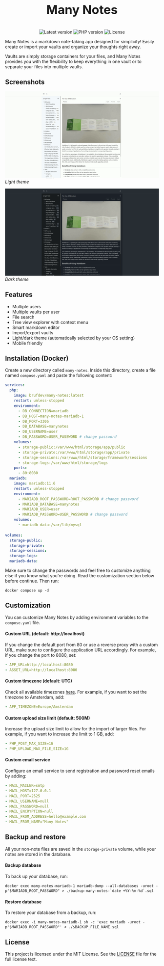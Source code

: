 <p align="center" style="font-size: 2.5rem; font-weight: bold;">
    Many Notes
</p>

<p align="center">
    <img alt="Latest version" src="https://img.shields.io/github/v/release/brufdev/many-notes?label=version" />
    <img alt="PHP version" src="https://img.shields.io/badge/PHP-8.4-777BB4?logo=php" />
    <img alt="License" src="https://img.shields.io/github/license/brufdev/many-notes" />
</p>

Many Notes is a markdown note-taking app designed for simplicity! Easily create or import your vaults and organize your thoughts right away.

Vaults are simply storage containers for your files, and Many Notes provides you with the flexibility to keep everything in one vault or to separate your files into multiple vaults.

## Screenshots

![Screenshot](.github/screenshots/theme-light.gif?raw=true)
*Light theme*

![Screenshot](.github/screenshots/theme-dark.gif?raw=true)
*Dark theme*

## Features

- Multiple users
- Multiple vaults per user
- File search
- Tree view explorer with context menu
- Smart markdown editor
- Import/export vaults
- Light/dark theme (automatically selected by your OS setting)
- Mobile friendly

## Installation (Docker)

Create a new directory called `many-notes`. Inside this directory, create a file named `compose.yaml` and paste the following content:

```yaml
services:
  php:
    image: brufdev/many-notes:latest
    restart: unless-stopped
    environment:
      - DB_CONNECTION=mariadb
      - DB_HOST=many-notes-mariadb-1
      - DB_PORT=3306
      - DB_DATABASE=manynotes
      - DB_USERNAME=user
      - DB_PASSWORD=USER_PASSWORD # change password
    volumes:
      - storage-public:/var/www/html/storage/app/public
      - storage-private:/var/www/html/storage/app/private
      - storage-sessions:/var/www/html/storage/framework/sessions
      - storage-logs:/var/www/html/storage/logs
    ports:
      - 80:8080
  mariadb:
    image: mariadb:11.6
    restart: unless-stopped
    environment:
      - MARIADB_ROOT_PASSWORD=ROOT_PASSWORD # change password
      - MARIADB_DATABASE=manynotes
      - MARIADB_USER=user
      - MARIADB_PASSWORD=USER_PASSWORD # change password
    volumes:
      - mariadb-data:/var/lib/mysql

volumes:
  storage-public:
  storage-private:
  storage-sessions:
  storage-logs:
  mariadb-data:
```

Make sure to change the passwords and feel free to customize anything else if you know what you're doing. Read the customization section below before continue. Then run:

```shell
docker compose up -d
```

## Customization

You can customize Many Notes by adding environment variables to the `compose.yaml` file.

#### Custom URL (default: http://localhost)

If you change the default port from 80 or use a reverse proxy with a custom URL, make sure to configure the application URL accordingly. For example, if you change the port to 8080, set:

```yaml
- APP_URL=http://localhost:8080
- ASSET_URL=http://localhost:8080
```

#### Custom timezone (default: UTC)

Check all available timezones [here](https://www.php.net/manual/en/timezones.php). For example, if you want to set the timezone to Amsterdam, add:

```yaml
- APP_TIMEZONE=Europe/Amsterdam
```

#### Custom upload size limit (default: 500M)

Increase the upload size limit to allow for the import of larger files. For example, if you want to increase the limit to 1 GB, add:

```yaml
- PHP_POST_MAX_SIZE=1G
- PHP_UPLOAD_MAX_FILE_SIZE=1G
```

#### Custom email service

Configure an email service to send registration and password reset emails by adding:

```yaml
- MAIL_MAILER=smtp
- MAIL_HOST=127.0.0.1
- MAIL_PORT=2525
- MAIL_USERNAME=null
- MAIL_PASSWORD=null
- MAIL_ENCRYPTION=null
- MAIL_FROM_ADDRESS=hello@example.com
- MAIL_FROM_NAME="Many Notes"
```

## Backup and restore

All your non-note files are saved in the `storage-private` volume, while your notes are stored in the database.

#### Backup database

To back up your database, run:

```shell
docker exec many-notes-mariadb-1 mariadb-dump --all-databases -uroot -p"$MARIADB_ROOT_PASSWORD" > ./backup-many-notes-`date +%Y-%m-%d`.sql
```

#### Restore database

To restore your database from a backup, run:

```shell
docker exec -i many-notes-mariadb-1 sh -c 'exec mariadb -uroot -p"$MARIADB_ROOT_PASSWORD"' < ./$BACKUP_FILE_NAME.sql
```

## License

This project is licensed under the MIT License. See the [LICENSE](LICENSE) file for the full license text.
